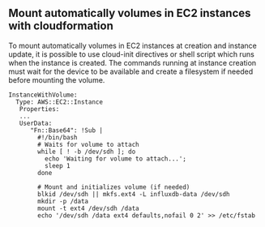 ## Mount automatically volumes in EC2 instances with cloudformation

To mount automatically volumes in EC2 instances at creation and instance update, it is possible to use cloud-init
directives or shell script which runs when the instance is created. The commands running at instance creation
must wait for the device to be available and create a filesystem if needed before mounting the volume.

```
InstanceWithVolume:
  Type: AWS::EC2::Instance
   Properties:
   ... 
   UserData:
      "Fn::Base64": !Sub |
        #!/bin/bash
        # Waits for volume to attach
        while [ ! -b /dev/sdh ]; do
          echo 'Waiting for volume to attach...';
          sleep 1
        done

        # Mount and initializes volume (if needed)
        blkid /dev/sdh || mkfs.ext4 -L influxdb-data /dev/sdh
        mkdir -p /data
        mount -t ext4 /dev/sdh /data
        echo '/dev/sdh /data ext4 defaults,nofail 0 2' >> /etc/fstab
```
